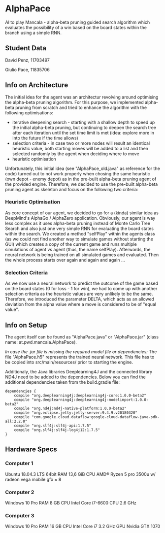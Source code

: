 # AlphaPace
AI to play Mancala - alpha-beta pruning guided search algorithm which evaluates the possibility of a win based on the board states within the branch using a simple RNN.

## Student Data
David Penz, 11703497

Giulio Pace, 11835706

## Info on Architecture
The initial idea for the agent was an architectur revolving around optimising the alpha-beta pruning algorithm. For this purpose, we implemented alpha-beta pruning from scratch and tried to enhance the algorithm with the following optimisations:
- iterative deepening search - starting with a shallow depth to speed up the initial alpha-beta pruning, but continuing to deepen the search tree after each iteration until the set time limit is met (idea: explore more in into the future if the time allows)
- selection criteria - in case two or more nodes will result an identical heuristic value, both starting moves will be added to a list and then selected randomly by the agent when deciding where to move
- heuristic optimisation

Unfortunately, this initial idea (see "AlphaPace_old.java" as reference for the code) turned out to not work properly when chosing the same heuristic (own depot - enemy depot) as in the pre-built alpha-beta pruning agent of the provided engine. Therefore, we decided to use the pre-built alpha-beta pruning agent as skeleton and focus on the following two criteria:

### Heuristic Optimisation
As core concept of our agent, we decided to go for a (kinda) similar idea as DeepMind's AlphaGo / AlphaZero application. Obviously, our agent is way less complex as it uses alpha-beta pruning instead of Monte Carlo Tree Search and also just one very simple RNN for evaluating the board states within the search. We created a method "selfPlay" within the agents class (as we could not find another way to simulate games without starting the GUI) which creates a copy of the current game and runs multiple simulations of agent vs agent (thus, the name selfPlay). Afterwards, the neural network is being trained on all simulated games and evaluated. Then the whole process starts over again and again and again ...

### Selection Criteria
As we now use a neural network to predict the outcome of the game based on the board states (0 for loss - 1 for win), we had to come up with another selection criteria as the heuristic values are very unlikely to be the same. Therefore, we introduced the parameter DELTA, which acts as an allowed deviation from the alpha value where a move is considered to be of "equal value".

## Info on Setup
The agent itself can be found as "AlphaPace.java" or "AlphaPace.jar" (class name: at.pwd.mancala.AlphaPace).

*In case the .jar file is missing the required model file or dependencies:*
The file "AlphaPace.h5" represents the trained neural network. This file has to be copied into src/main/resources/ prior to starting the engine. 

Additionaly, the Java libraries Deeplearning4J and the connected library ND4J need to be added to the dependencies. Below you can find the additional dependencies taken from the build.gradle file:
```
dependencies {
    compile "org.deeplearning4j:deeplearning4j-core:1.0.0-beta2"
    compile "org.deeplearning4j:deeplearning4j-modelimport:1.0.0-beta2"
    compile "org.nd4j:nd4j-native-platform:1.0.0-beta2"
    compile "org.eclipse.jetty:jetty-server:9.4.9.v20180320"
    compile "com.google.cloud.dataflow:google-cloud-dataflow-java-sdk-all:2.2.0"
    compile "org.slf4j:slf4j-api:1.7.5"
    compile "org.slf4j:slf4j-log4j12:1.7.5"
}
```

## Hardware Specs
### Computer 1
Ubuntu 18.04.3 LTS 64bit
RAM 13,6 GiB
CPU AMD® Ryzen 5 pro 3500u w/ radeon vega mobile gfx × 8 

### Computer 2
Windows 10 Pro
RAM 8 GB
CPU Intel Core i7-6600 CPU 2.6 GHz

### Computer 3
Windows 10 Pro
RAM 16 GB
CPU Intel Core i7 3.2 GHz
GPU Nvidia GTX 1070
